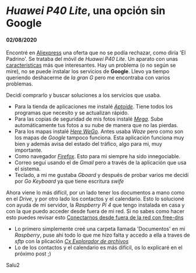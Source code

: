 # _Huawei P40 Lite_, una opción sin **Google**

#### 02/08/2020

Encontré en [Aliexpress](https://es.aliexpress.com/item/10000341399397.html?spm=a2g0o.productlist.0.0.4fdf27bcdj8PUZ&algo_pvid=1a888230-cb1b-4378-affc-950703921c11&algo_expid=1a888230-cb1b-4378-affc-950703921c11-20&btsid=0b0a01f815963739551712893eec56&ws_ab_test=searchweb0_0,searchweb201602_,searchweb201603_) una oferta que no se podía rechazar, como diría 'El Padrino'. Se trataba del móvil de _Huawei P40 Lite_. Un aparato con unas [características](https://www.smart-gsm.com/moviles/huawei-p40-lite) más que interesantes. Hay un problema (o no según se mire), no se puede instalar los servicios de **Google**.
Llevo ya tiempo queriendo deshacerme de _la gran G_ pero me encontraba con varios problemas.

Decidí comprarlo y buscar soluciones a los servicios que usaba.

- Para la tienda de aplicaciones me instalé [_Aptoide_](https://es.aptoide.com/). Tiene todos los programas que necesito y se actualizan rápido.
- Para las copias de seguridad de mis fotos instalé [_Mega_](https://mega.nz/). Sube automáticamente tus fotos a su nube de manera que no las pierdas.
- Para los mapas instalé [_Here WeGo_](https://wego.here.com). Antes usaba _Waze_ pero como son los mapas de _Google_ tampoco funciona. Esta aplicación funciona muy bien y además avisa del estado del tráfico, algo para mi, muy importante.
- Como navegador [_Firefox_](https://www.mozilla.org/es-ES/firefox/new/). Esto para mi siempre ha sido innegociable.
- Correo seguí usando el de _Gmail_ pero a través de la aplicación que usa el sistema.
- Teclado, a mi me gustaba *Gboard* y después de probar varios me decidí por *Go Keyboard* ya que tiene escritura *swife*

Ahora viene lo más difícil, por un lado tener los documentos a mano como en el _Drive_, y por otro lado los contactos y el calendario. Esto lo solucioné con ayuda de mi servidor, la _Raspberry Pi 4_ que tengo instalada en casa y con la que puedo acceder desde fuera de mi red. Si no sabes como hacer esto puedes revisar esto [Conectarnos desde fuera de la red con free-dns](https://clonbg.netlify.app/#/free-dns)

- Lo primero simplemente creé una carpeta llamada 'Documentos' en mi _Raspberry_, puse ahí todo lo que me hizo falta y accedo a ella a traves de _sftp_ con la plicación [_Cx Explorador de archivos_](https://apkpure.com/es/cx-file-explorer/com.cxinventor.file.explorer)
- Lo de los contactos y el calendario es más difícil, os lo explicaré en el próximo post ;)

Salu2

